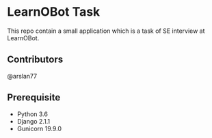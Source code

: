 # LearnOBot Task
This repo contain a small application which is a task of SE interview at LearnOBot. 
## Contributors
@arslan77
## Prerequisite
- Python 3.6
- Django 2.1.1
- Gunicorn 19.9.0
